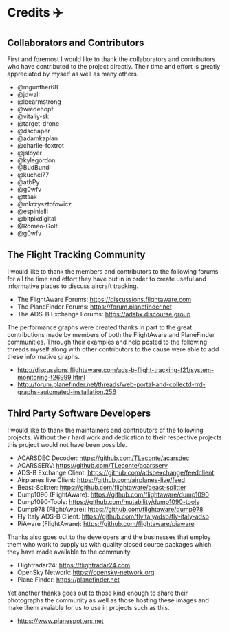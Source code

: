 # Credits :airplane:

## Collaborators and Contributors

First and foremost I would like to thank the collaborators and contributors who have contributed to
the project directly. Their time and effort is greatly appreciated by myself as well as many others.

* @mgunther68
* @jdwall
* @leearmstrong
* @wiedehopf
* @vitaliy-sk
* @target-drone
* @dschaper
* @adamkaplan
* @charlie-foxtrot
* @jsloyer
* @kylegordon
* @BudBundi
* @kuchel77
* @atbPy
* @g0wfv
* @ttsak
* @mkrzysztofowicz
* @espinielli
* @bitpixdigital
* @Romeo-Golf
* @g0wfv

## The Flight Tracking Community

I would like to thank the members and contributors to the following forums for all the time and effort
they have put in in order to create useful and informative places to discuss aircraft tracking.

* The FlightAware Forums:     https://discussions.flightaware.com
* The PlaneFinder Forums:     https://forum.planefinder.net
* The ADS-B Exchange Forums:  https://adsbx.discourse.group

The performance graphs were created thanks in part to the great contributions made by members of both
the FlightAware and PlaneFinder communities. Through their examples and help posted to the following
threads myself along with other contributors to the cause were able to add these informative graphs.

* http://discussions.flightaware.com/ads-b-flight-tracking-f21/system-monitoring-t26999.html
* http://forum.planefinder.net/threads/web-portal-and-collectd-rrd-graphs-automated-installation.256

## Third Party Software Developers

I would like to thank the maintainers and contributors of the following projects. Without their
hard work and dedication to their respective projects this project would not have been possible.

* ACARSDEC Decoder:        https://github.com/TLeconte/acarsdec
* ACARSSERV:               https://github.com/TLeconte/acarsserv
* ADS-B Exchange Client:   https://github.com/adsbexchange/feedclient
* Airplanes.live Client:   https://github.com/airplanes-live/feed
* Beast-Splitter:          https://github.com/flightaware/beast-splitter
* Dump1090 (FlightAware):  https://github.com/flightaware/dump1090
* Dump1090-Tools:          https://github.com/mutability/dump1090-tools
* Dump978 (FlightAware):   https://github.com/flightaware/dump978
* Fly Italy ADS-B Client:  https://github.com/flyitalyadsb/fly-italy-adsb
* PiAware (FlightAware):   https://github.com/flightaware/piaware

Thanks also goes out to the developers and the businesses that employ them who work to supply us
with quality closed source packages which they have made available to the community.

* Flightradar24:    https://flightradar24.com
* OpenSky Network:  https://opensky-network.org
* Plane Finder:     https://planefinder.net

Yet another thanks goes out to those kind enough to share their  photographs the community as well as
those hosting these images and make them avaiable for us to use in projects such as this.

* https://www.planespotters.net